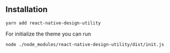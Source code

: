 ## Installation

```
yarn add react-native-design-utility
```

For initialize the theme you can run

```
node ./node_modules/react-native-design-utility/dist/init.js
```
